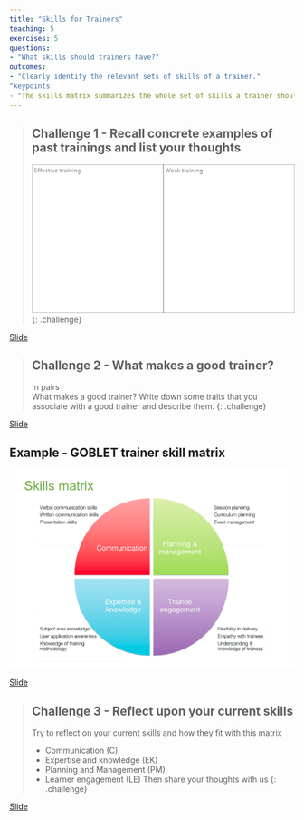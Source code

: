 ```yaml
---
title: "Skills for Trainers"
teaching: 5
exercises: 5
questions:
- "What skills should trainers have?"
outcomes:
- "Clearly identify the relevant sets of skills of a trainer."
"keypoints:
- "The skills matrix summarizes the whole set of skills a trainer should have."
---
```


> ## Challenge 1 - Recall concrete examples of past trainings and list your thoughts
>
> ![](../fig/Table.png)
{: .challenge}

[Slide](https://hackmd.io/@X6W3UQEtR7m_0hsM2RbwzA/HkCxB5p1P#/8)


> ## Challenge 2 - What makes a good trainer?
>
> In pairs  
> What makes a good trainer?
> Write down some traits that you associate with a good trainer and describe them.
{: .challenge}

[Slide](https://hackmd.io/@X6W3UQEtR7m_0hsM2RbwzA/HkCxB5p1P#/9)


## Example - GOBLET trainer skill matrix 

![](../fig/Skills_Matrix.png)

[Slide](https://hackmd.io/@X6W3UQEtR7m_0hsM2RbwzA/HkCxB5p1P#/10)



> ## Challenge 3 - Reflect upon your current skills
>
> Try to reflect on your current skills and how they fit with this matrix
> - Communication (C)
> - Expertise and knowledge (EK)
> - Planning and Management (PM)
> - Learner engagement (LE)
> Then share your thoughts with us
{: .challenge}

[Slide](https://hackmd.io/@X6W3UQEtR7m_0hsM2RbwzA/HkCxB5p1P#/11)
